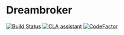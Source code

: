 # Dreambroker

[![Build Status](https://dev.azure.com/jagit/Dreambroker/_apis/build/status/brukarkooperativet-jag.Dreambroker?branchName=master)](https://dev.azure.com/jagit/Dreambroker/_build/latest?definitionId=82&branchName=master)
[![CLA assistant](https://cla-assistant.io/readme/badge/brukarkooperativet-jag/Dreambroker)](https://cla-assistant.io/brukarkooperativet-jag/Dreambroker)
[![CodeFactor](https://www.codefactor.io/repository/github/brukarkooperativet-jag/dreambroker/badge)](https://www.codefactor.io/repository/github/brukarkooperativet-jag/dreambroker)

